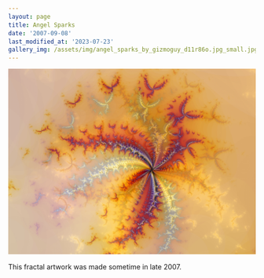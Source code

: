 ```yaml
---
layout: page
title: Angel Sparks
date: '2007-09-08'
last_modified_at: '2023-07-23'
gallery_img: /assets/img/angel_sparks_by_gizmoguy_d11r86o.jpg_small.jpg
---
```


[![](/assets/img/angel_sparks_by_gizmoguy_d11r86o.jpg)](/assets/img/angel_sparks_by_gizmoguy_d11r86o.jpg)

This fractal artwork was made sometime in late 2007.
